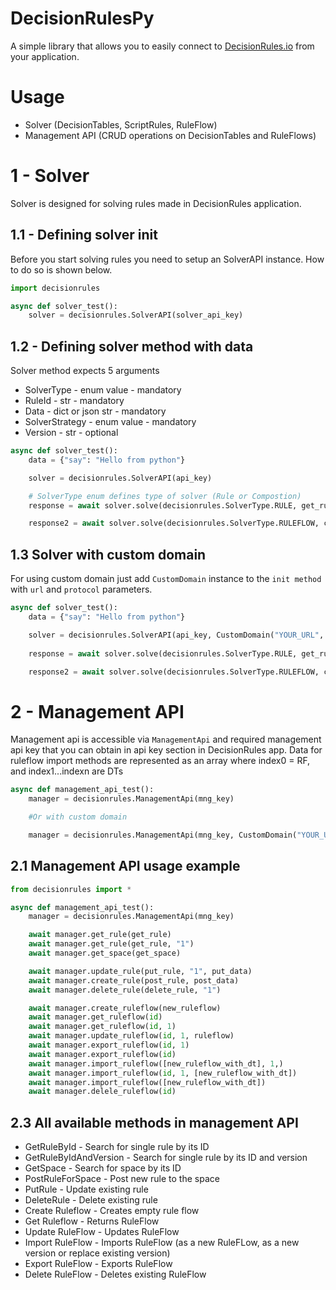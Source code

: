 # DecisionRulesPy

A simple library that allows you to easily connect to 
[DecisionRules.io](https://decisionrules.io) from your application.

# Usage

* Solver (DecisionTables, ScriptRules, RuleFlow)
* Management API (CRUD operations on DecisionTables and RuleFlows)

# 1 - Solver

Solver is designed for solving rules made in DecisionRules application.

## 1.1 - Defining solver init

Before you start solving rules you need to setup an SolverAPI instance. How to do so is shown below.

```python
import decisionrules

async def solver_test():
    solver = decisionrules.SolverAPI(solver_api_key)
```

## 1.2 - Defining solver method with data

Solver method expects 5 arguments

* SolverType - enum value - mandatory
* RuleId - str - mandatory
* Data - dict or json str - mandatory
* SolverStrategy - enum value - mandatory
* Version - str - optional

```python
async def solver_test():
    data = {"say": "Hello from python"}

    solver = decisionrules.SolverAPI(api_key)

    # SolverType enum defines type of solver (Rule or Compostion)
    response = await solver.solve(decisionrules.SolverType.RULE, get_rule, data, SolverStrategies.STANDARD)

    response2 = await solver.solve(decisionrules.SolverType.RULEFLOW, compo_rule, data, SolverStrategies.STANDARD)
```

## 1.3 Solver with custom domain

For using custom domain just add `CustomDomain` instance to the `init method` with `url` and `protocol` parameters.

```python
async def solver_test():
    data = {"say": "Hello from python"}

    solver = decisionrules.SolverAPI(api_key, CustomDomain("YOUR_URL", Protocols.HTTPS))
    
    response = await solver.solve(decisionrules.SolverType.RULE, get_rule, data, SolverStrategies.STANDARD)

    response2 = await solver.solve(decisionrules.SolverType.RULEFLOW, compo_rule, data, SolverStrategies.STANDARD)
```

# 2 - Management API

Management api is accessible via `ManagementApi` and required management api key that you can obtain in api key section in DecisionRules app.
Data for ruleflow import methods are represented as an array where index0 = RF, and index1...indexn are DTs

```python
async def management_api_test():
    manager = decisionrules.ManagementApi(mng_key)

    #Or with custom domain

    manager = decisionrules.ManagementApi(mng_key, CustomDomain("YOUR_URL", Protocols.HTTPS))
```

## 2.1 Management API usage example

```python
from decisionrules import *

async def management_api_test():
    manager = decisionrules.ManagementApi(mng_key)

    await manager.get_rule(get_rule)
    await manager.get_rule(get_rule, "1")
    await manager.get_space(get_space)

    await manager.update_rule(put_rule, "1", put_data)
    await manager.create_rule(post_rule, post_data)
    await manager.delete_rule(delete_rule, "1")

    await manager.create_ruleflow(new_ruleflow)
    await manager.get_ruleflow(id)
    await manager.get_ruleflow(id, 1)
    await manager.update_ruleflow(id, 1, ruleflow)
    await manager.export_ruleflow(id, 1)
    await manager.export_ruleflow(id)
    await manager.import_ruleflow([new_ruleflow_with_dt], 1,)
    await manager.import_ruleflow(id, 1, [new_ruleflow_with_dt])
    await manager.import_ruleflow([new_ruleflow_with_dt])
    await manager.delele_ruleflow(id)

```

## 2.3 All available methods in management API

* GetRuleById - Search for single rule by its ID
* GetRuleByIdAndVersion - Search for single rule by its ID and version
* GetSpace - Search for space by its ID
* PostRuleForSpace - Post new rule to the space
* PutRule - Update existing rule
* DeleteRule - Delete existing rule
* Create Ruleflow - Creates empty rule flow
* Get Ruleflow - Returns RuleFlow
* Update RuleFlow - Updates RuleFlow
* Import RuleFlow - Imports RuleFlow (as a new RuleFLow, as a new version or replace existing version)
* Export RuleFlow - Exports RuleFlow
* Delete RuleFlow - Deletes existing RuleFlow
